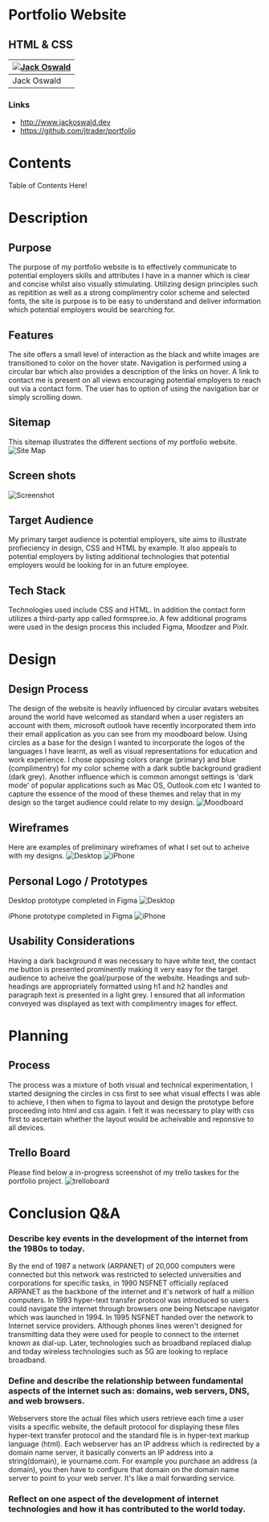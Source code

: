 # Portfolio Website
## HTML & CSS

|[![Jack Oswald](docs/me_bw.jpg)](https://github.com/jtrader) | 
|-----------|
| Jack Oswald|

### Links

- http://www.jackoswald.dev
- https://github.com/jtrader/portfolio

# Contents

Table of Contents Here!



# Description

## Purpose
The purpose of my portfolio website is to effectively communicate to potential employers skills and attributes I have in a manner which is clear and concise whilst also visually stimulating. Utilizing design principles such as repitition as well as a strong complimentry color scheme and selected fonts, the site is purpose is to be easy to understand and deliver information which potential employers would be searching for. 

## Features
The site offers a small level of interaction as the black and white images are transitioned to color on the hover state. Navigation is performed using a circular bar which also provides a description of the links on hover. A link to contact me is present on all views encouraging potential employers to reach out via a contact form. The user has to option of using the navigation bar or simply scrolling down.

## Sitemap
This sitemap illustrates the different sections of my portfolio website.
![Site Map](docs/sitemap/sitemap.png "Site Map")

## Screen shots
![Screenshot](docs/screenshots/screenshots.png "Screenshot")
## Target Audience
My primary target audience is potential employers, site aims to illustrate profieciency in design, CSS and HTML by example. It also appeals to potential employers by listing additional technologies that potential employers would be looking for in an future employee.
## Tech Stack
Technologies used include CSS and HTML. In addition the contact form utilizes a third-party app called formspree.io. A few additional programs were used in the design process this included Figma, Moodzer and Pixlr.
# Design 

## Design Process
The design of the website is heavily influenced by circular avatars websites around the world have welcomed as standard when a user registers an account with them, microsoft outlook have recently incorporated them into their email application as you can see from my moodboard below. Using circles as a base for the design I wanted to incorporate the logos of the languages I have learnt, as well as visual representations for education and work experience. I chose opposing colors orange (primary) and blue (complimentry) for my color scheme with a dark subtle background gradient (dark grey). Another influence which is common amongst settings is 'dark mode' of popular applications such as Mac OS, Outlook.com etc I wanted to capture the essence of the mood of these themes and relay that in my design so the target audience could relate to my design.
![Moodboard](docs/moodboard/Portfolio.jpg "Moodboard")

## Wireframes
Here are examples of preliminary wireframes of what I set out to acheive with my designs.
![Desktop](docs/wireframes/desktop.png "Desktop")
![iPhone](docs/wireframes/iphone.png "iPhone")

## Personal Logo / Prototypes
Desktop prototype completed in Figma
![Desktop](docs/prototype/Desktopl.png "Desktop")

iPhone prototype completed in Figma
![iPhone](docs/prototype/iPhone8l.png "iPhone")

## Usability Considerations
Having a dark background it was necessary to have white text, the contact me button is presented prominently making it very easy for the target audience to acheive the goal/purpose of the website. Headings and sub-headings are appropriately formatted using h1 and h2 handles and paragraph text is presented in a light grey. I ensured that all information conveyed was displayed as text with complimentry images for effect.
# Planning

## Process
The process was a mixture of both visual and technical experimentation, I started designing the circles in css first to see what visual effects I was able to achieve, I then when to figma to layout and design the prototype before proceeding into html and css again. I felt it was necessary to play with css first to ascertain whether the layout would be acheivable and reponsive to all devices.
## Trello Board
Please find below a in-progress screenshot of my trello taskes for the portfolio project.
![trelloboard](docs/sitemap/trello.png "trelloboard")

# Conclusion Q&A

### Describe key events in the development of the internet from the 1980s to today.
By the end of 1987 a network (ARPANET) of 20,000 computers were connected but this network was restricted to selected universities and corporations for specific tasks, in 1990 NSFNET officially replaced ARPANET as the backbone of the internet and it's network of half a million computers. In 1993 hyper-text transfer protocol was introduced so users could navigate the internet through browsers one being Netscape navigator which was launched in 1994. In 1995 NSFNET handed over the network to Internet service providers. Although phones lines weren't designed for transmitting data they were used for people to connect to the internet known as dial-up. Later, technologies such as broadband replaced dialup and today wireless technologies such as 5G are looking to replace broadband.


### Define and describe the relationship between fundamental aspects of the internet such as: domains, web servers, DNS, and web browsers.
Webservers store the actual files which users retrieve each time a user visits a specific website, the default protocol for displaying these files hyper-text transfer protocol and the standard file is in hyper-text markup language (html). Each webserver has an IP address which is redirected by a domain name server, it basically converts an IP address into a string(domain), ie yourname.com. For example you purchase an address (a domain), you then have to configure that domain on the domain name server to point to your web server. It's like a mail forwarding service.

### Reflect on one aspect of the development of internet technologies and how it has contributed to the world today.